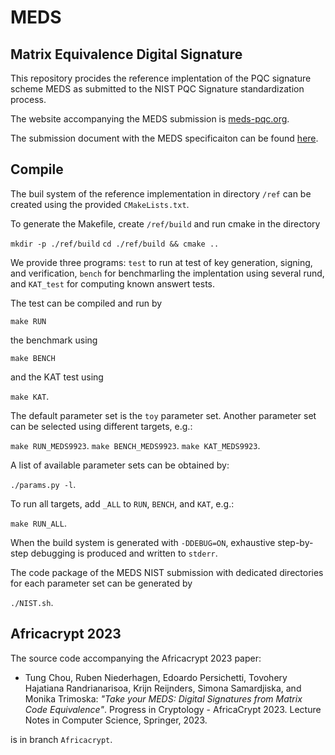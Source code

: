 # MEDS
## Matrix Equivalence Digital Signature

This repository procides the reference implentation of the PQC signature scheme MEDS
as submitted to the NIST PQC Signature standardization process.

The website accompanying the MEDS submission is [meds-pqc.org](https://www.meds-pqc.org/).

The submission document with the MEDS specificaiton can be found [here](https://www.meds-pqc.org/spec/MEDS-2023-05-31.pdf).

## Compile

The buil system of the reference implementation in directory `/ref` can be created
using the provided `CMakeLists.txt`.

To generate the Makefile, create `/ref/build` and run cmake in the directory

`mkdir -p ./ref/build`
`cd ./ref/build && cmake ..`

We provide three programs:
`test` to run at test of key generation, signing, and verification,
`bench` for benchmarling the implentation using several rund, and
`KAT_test` for computing known answert tests.

The test can be compiled and run by

`make RUN`

the benchmark using

`make BENCH`

and the KAT test using

`make KAT`.

The default parameter set is the `toy` parameter set. Another parameter set can be selected using different targets, e.g.:

`make RUN_MEDS9923`.
`make BENCH_MEDS9923`.
`make KAT_MEDS9923`.

A list of available parameter sets can be obtained by:

`./params.py -l`.

To run all targets, add `_ALL` to `RUN`, `BENCH`, and `KAT`, e.g.:

`make RUN_ALL`.

When the build system is generated with `-DDEBUG=ON`, exhaustive step-by-step debugging is produced and written to `stderr`.

The code package of the MEDS NIST submission with dedicated directories for each parameter set can be generated by

`./NIST.sh`.

## Africacrypt 2023

The source code accompanying the Africacrypt 2023 paper:

- Tung Chou, Ruben Niederhagen, Edoardo Persichetti,
  Tovohery Hajatiana Randrianarisoa, Krijn Reijnders, Simona Samardjiska,
  and Monika Trimoska:
  *"Take your MEDS: Digital Signatures from Matrix Code Equivalence"*.
  Progress in Cryptology - AfricaCrypt 2023.
  Lecture Notes in Computer Science, Springer, 2023.

is in branch `Africacrypt`.

